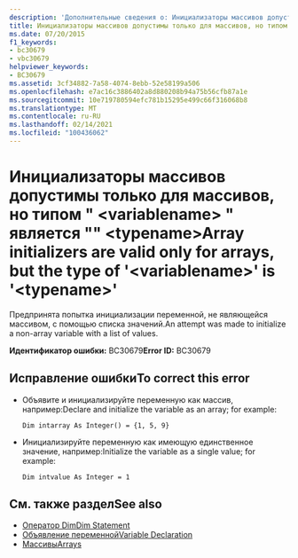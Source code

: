 ```yaml
---
description: 'Дополнительные сведения о: Инициализаторы массивов допустимы только для массивов, но типом " <variablename> " является "" <typename>'
title: Инициализаторы массивов допустимы только для массивов, но типом " <variablename> " является "" <typename>
ms.date: 07/20/2015
f1_keywords:
- bc30679
- vbc30679
helpviewer_keywords:
- BC30679
ms.assetid: 3cf34882-7a58-4074-8ebb-52e58199a506
ms.openlocfilehash: e7ac16c3886402a8d880208b94a75b56cfb87a1e
ms.sourcegitcommit: 10e719780594efc781b15295e499c66f316068b8
ms.translationtype: MT
ms.contentlocale: ru-RU
ms.lasthandoff: 02/14/2021
ms.locfileid: "100436062"
---
```

# <a name="array-initializers-are-valid-only-for-arrays-but-the-type-of-variablename-is-typename"></a><span data-ttu-id="dd7e9-103">Инициализаторы массивов допустимы только для массивов, но типом " \<variablename> " является "" \<typename></span><span class="sxs-lookup"><span data-stu-id="dd7e9-103">Array initializers are valid only for arrays, but the type of '\<variablename>' is '\<typename>'</span></span>

<span data-ttu-id="dd7e9-104">Предпринята попытка инициализации переменной, не являющейся массивом, с помощью списка значений.</span><span class="sxs-lookup"><span data-stu-id="dd7e9-104">An attempt was made to initialize a non-array variable with a list of values.</span></span>  
  
 <span data-ttu-id="dd7e9-105">**Идентификатор ошибки:** BC30679</span><span class="sxs-lookup"><span data-stu-id="dd7e9-105">**Error ID:** BC30679</span></span>  
  
## <a name="to-correct-this-error"></a><span data-ttu-id="dd7e9-106">Исправление ошибки</span><span class="sxs-lookup"><span data-stu-id="dd7e9-106">To correct this error</span></span>  
  
- <span data-ttu-id="dd7e9-107">Объявите и инициализируйте переменную как массив, например:</span><span class="sxs-lookup"><span data-stu-id="dd7e9-107">Declare and initialize the variable as an array; for example:</span></span>  
  
     `Dim intarray As Integer() = {1, 5, 9}`  
  
- <span data-ttu-id="dd7e9-108">Инициализируйте переменную как имеющую единственное значение, например:</span><span class="sxs-lookup"><span data-stu-id="dd7e9-108">Initialize the variable as a single value; for example:</span></span>  
  
     `Dim intvalue As Integer = 1`  
  
## <a name="see-also"></a><span data-ttu-id="dd7e9-109">См. также раздел</span><span class="sxs-lookup"><span data-stu-id="dd7e9-109">See also</span></span>

- [<span data-ttu-id="dd7e9-110">Оператор Dim</span><span class="sxs-lookup"><span data-stu-id="dd7e9-110">Dim Statement</span></span>](../language-reference/statements/dim-statement.md)
- [<span data-ttu-id="dd7e9-111">Объявление переменной</span><span class="sxs-lookup"><span data-stu-id="dd7e9-111">Variable Declaration</span></span>](../programming-guide/language-features/variables/variable-declaration.md)
- [<span data-ttu-id="dd7e9-112">Массивы</span><span class="sxs-lookup"><span data-stu-id="dd7e9-112">Arrays</span></span>](../programming-guide/language-features/arrays/index.md)
